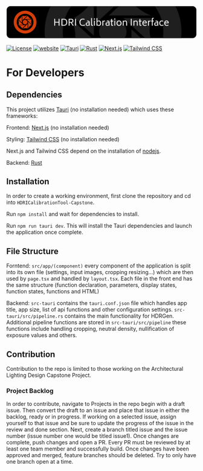 <img src="public/splash.png" alt="HDRI Calibration Interface" />

[![License](https://img.shields.io/badge/license-GPLv3-blue)](./LICENSE)
[![website](https://img.shields.io/badge/website-Radiant%20Lab-green.svg)](https://www.clotildepierson.com/software)
[![Tauri](https://img.shields.io/badge/Tauri-v1.5.2-yellow.svg)](https://tauri.app/)
[![Rust](https://img.shields.io/badge/Rust-v1.60-darkred.svg)](https://www.rust-lang.org/)
[![Next.js](https://img.shields.io/badge/Next.js-v14.0.1-darkgrey.svg)](https://nextjs.org/)
[![Tailwind CSS](https://img.shields.io/badge/Tailwind%20CSS-v3.3.0-lightblue.svg)](https://tailwindcss.com/docs/guides/nextjs)

# For Developers

## Dependencies
This project utilizes [Tauri](https://tauri.app/) (no installation needed) which uses these frameworks:

Frontend: [Next.js](https://nextjs.org/) (no installation needed)

Styling: [Tailwind CSS](https://tailwindcss.com/docs/guides/nextjs) (no installation needed)

Next.js and Tailwind CSS depend on the installation of [nodejs](https://nodejs.org/en).

Backend: [Rust](https://www.rust-lang.org/)

## Installation
In order to create a working environment, first clone the repository and cd into `HDRICalibrationTool-Capstone`.

Run `npm install` and wait for dependencies to install.

Run `npm run tauri dev`. This will install the Tauri dependencies and launch the application once complete.

## File Structure
Forntend: `src/app/(component)` every component of the application is split into its own file (settings, input images, cropping resizing...) which are then used by `page.tsx` and handled by `layout.tsx`. Each file in the front end has the same structure (function declaration, parameters, display states, function states, functions and HTML)

Backend: `src-tauri` contains the `tauri.conf.json` file which handles app title, app size, list of api functions and other configuration settings. `src-tauri/src/pipeline.rs` contains the main functionality for HDRGen. Additional pipeline functions are stored in `src-tauri/src/pipeline` these functions include handling cropping, neutral density, nullification of exposure values and others.

## Contribution
Contribution to the repo is limited to those working on the Architectural Lighting Design Capstone Project.

### Project Backlog
In order to contribute, navigate to Projects in the repo begin with a draft issue. Then convert the draft to an issue and place that issue in either the backlog, ready or in progress. If working on a selected issue, assign yourself to that issue and be sure to update the progress of the issue in the review and done section. Next, create a branch titled issue and the issue number (issue number one would be titled issue1). Once changes are complete, push changes and open a PR. Every PR must be reviewed by at least one team member and successfully build. Once changes have been approved and merged, feature branches should be deleted. Try to only have one branch open at a time.
